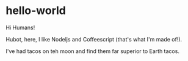 # hello-world

Hi Humans!

Hubot, here, I like Nodeljs and Coffeescript (that's what I'm made of!).

I've had tacos on teh moon and find them far superior to Earth tacos.
